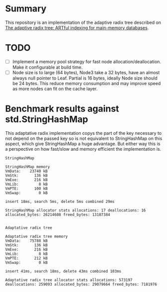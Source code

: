 # Summary

This repository is an implementation of the adaptive radix tree described on [The adaptive radix tree: ARTful indexing for main-memory databases](https://ieeexplore.ieee.org/document/6544812). 

# TODO
- [ ] Implement a memory pool strategy for fast node allocation/deallocation. Make it configurable at build time.
- [ ] Node size is to large (64 bytes), Node3 take a 32 bytes, have an almost always null pointer to Leaf. Partial is 16 bytes, ideally Node size should be 24 bytes. This reduce memory consumption and may improve speed as more nodes can fit on the cache layer.

# Benchmark results against std.StringHashMap

This adaptative radix implementation copys the part of the key necessary to not depend on the passed key so is not equivalent to StringHashMap on this aspect, which give StringHashMap a huge advantage. But either way this is a perspective on how fast/slow and memory efficient the implementation is.

```
StringHashMap

StringHashMap memory
VmData:    23740 kB
VmStk:       136 kB
VmExe:       216 kB
VmLib:         8 kB
VmPTE:       100 kB
VmSwap:        0 kB

insert 18ms, search 5ms, delete 5ms combined 29ms

StringHashMap allocator stats allocations: 17 deallocations: 16 allocated_bytes: 26214608 freed_bytes: 13107384


Adaptative radix tree

Adaptative radix tree memory
VmData:    75788 kB
VmStk:       136 kB
VmExe:       216 kB
VmLib:         8 kB
VmPTE:       212 kB
VmSwap:        0 kB

insert 41ms, search 18ms, delete 43ms combined 103ms

Adaptative radix tree allocator stats allocations: 573197 deallocations: 259093 allocated_bytes: 29079664 freed_bytes: 7181976
```